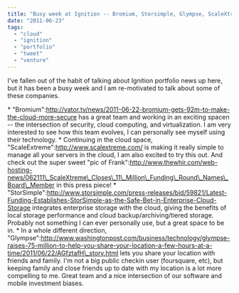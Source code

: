 ```yaml
---
title: "Busy week at Ignition -- Bromium, Storsimple, Glympse, ScaleXtreme"
date: "2011-06-23"
tags: 
  - "cloud"
  - "ignition"
  - "portfolio"
  - "tweet"
  - "venture"
---
```


I've fallen out of the habit of talking about Ignition portfolio news up here, but it has been a busy week and I am re-motivated to talk about some of these companies.

\* "Bromium":http://vator.tv/news/2011-06-22-bromium-gets-92m-to-make-the-cloud-more-secure has a great team and working in an exciting spacen -- the intersection of security, cloud computing, and virtualization. I am very interested to see how this team evolves, I can personally see myself using their technology. \* Continuing in the cloud space, "ScaleExtreme":http://www.scalextreme.com/ is making it really simple to manage all your servers in the cloud, I am also excited to try this out. And check out the super sweet "pic of Frank":http://www.thewhir.com/web-hosting-news/062111\_ScaleXtreme\_Closes\_11\_Million\_Funding\_Round\_Names\_Board\_Member in this press piece! \* "StorSimple":http://www.storsimple.com/press-releases/bid/59821/Latest-Funding-Establishes-StorSimple-as-the-Safe-Bet-in-Enterprise-Cloud-Storage integrates enterprise storage with the cloud, giving the benefits of local storage performance and cloud backup/archiving/tiered storage. Probably not something I can ever personally use, but a great space to be in. \* In a whole different direction, "Glympse":http://www.washingtonpost.com/business/technology/glympse-raises-75-million-to-help-you-share-your-location-a-few-hours-at-a-time/2011/06/22/AGfztafH\_story.html lets you share your location with friends and family. I'm not a big public checkin user (foursquare, etc), but keeping family and close friends up to date with my location is a lot more compelling to me. Great team and a nice intersection of our software and mobile investment biases.

